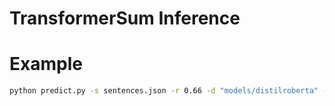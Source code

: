 # TransformerSum Inference

# Example
```bash
python predict.py -s sentences.json -r 0.66 -d "models/distilroberta" -c "epoch=3.ckpt"
```

